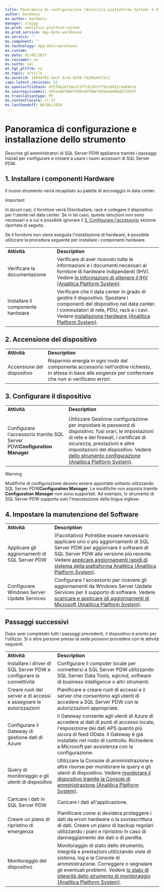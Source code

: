 ```yaml
---
title: Panoramica di configurazione (Analitica piattaforma System) e di installazione dello strumento
author: barbkess
ms.author: barbkess
manager: craigg
ms.prod: analytics-platform-system
ms.prod_service: mpp-data-warehouse
ms.service: ''
ms.component: ''
ms.technology: mpp-data-warehouse
ms.custom: ''
ms.date: 01/05/2017
ms.reviewer: na
ms.suite: sql
ms.tgt_pltfrm: na
ms.topic: article
ms.assetid: 10934f62-4acf-4ca5-b550-f426ba81fe11
caps.latest.revision: 23
ms.openlocfilehash: df27bb16f24e313f7cb1d7c7f5ced912c0a09e1d
ms.sourcegitcommit: 9351e8b7b68f599a95fb8e76930ab886db737e5f
ms.translationtype: MT
ms.contentlocale: it-IT
ms.lasthandoff: 04/06/2018
---
```

# <a name="appliance-installation-and-configuration-overview"></a>Panoramica di configurazione e installazione dello strumento
Descrive gli amministratori di SQL Server PDW appliance tramite i passaggi iniziali per configurare e iniziare a usare i nuovi accessori di SQL Server PDW.  
  
<!-- MISSING LINKS ## <a name="BeforeYouBegin"></a>Before You Begin  
Before you begin to install, configure, and use your new appliance, we recommend reviewing information about the appliance components. Review the following to familiarize yourself with the appliance:  
  
-   Review [Understanding the Appliance Nodes and Hardware (SQL Server PDW)](assetId:///f60f419f-d1e1-403d-8cf9-07e7ef6d6627) to be sure you understand the components included in your new appliance.  
  
-   Review [Connecting to SQL Server PDW (SQL Server PDW)](assetId:///721851d5-e521-4d5b-ba6d-8e2e9d3c7808) to understand how and when appliance administrators will connect to each appliance node.  
-->

## <a name="InstallHardware"></a>1. Installare i componenti Hardware  
Il nuovo strumento verrà recapitato su palette di ancoraggio in data center.  
  
> [!IMPORTANT]  
> In alcuni casi, il fornitore verrà Disimballare, rack e collegare il dispositivo per l'utente nel data center. Se in tal caso, queste istruzioni non sono necessari e a cui è possibile ignorare il [3. Configurare l'accessorio](#ConfigureAppliance) sezione riportata di seguito.  
  
Se il fornitore non viene eseguita l'installazione di hardware, è possibile utilizzare la procedura seguente per installare i componenti hardware.  
  
|||  
|-|-|  
|**Attività**|**Description**|  
|Verificare la documentazione|Verificare di aver ricevuto tutte le informazioni e i documenti necessari al fornitore di hardware indipendenti (IHV). Vedere [le informazioni di ottenere il IHV &#40;Analitica Platform System&#41;](information-to-obtain-from-your-ihv.md).|  
|Installare il componente hardware|Verificare che il data center in grado di gestire il dispositivo. Spostare i componenti del dispositivo nel data center. I commutatori di rete, PDU, rack e i cavi. Vedere [installazione Hardware &#40;Analitica Platform System&#41;](hardware-installation.md).|  
  
## <a name="PowerOnAppliance"></a>2. Accensione del dispositivo  
  
|||  
|-|-|  
|**Attività**|**Description**|  
|Accensione del dispositivo|Risparmio energia in ogni nodo del componente accessorio nell'ordine richiesto, in attesa in base alle esigenze per confermare che non si verificano errori.|  
  
## <a name="ConfigureAppliance"></a>3. Configurare il dispositivo  
  
|||  
|-|-|  
|**Attività**|**Description**|  
|||  
|Configurare l'accessorio tramite SQL Server PDW**Configuration Manager**|Utilizzare Gestione configurazione per impostare le password di dispositivo, fusi orari, le impostazioni di rete e del firewall, i certificati di sicurezza, prestazioni e altre impostazioni del dispositivo. Vedere [dello strumento configurazione &#40;Analitica Platform System&#41;](appliance-configuration.md).|  
  
> [!WARNING]  
> Modifiche di configurazione devono essere apportate soltanto utilizzando SQL Server PDW**Configuration Manager**. Le modifiche non esposta tramite **Configuration Manager** non sono supportati. Ad esempio, lo strumento di SQL Server PDW supporta solo l'impostazione della lingua inglese.  
  
## <a name="SoftwareServicing"></a>4. Impostare la manutenzione del Software  
  
|||  
|-|-|  
|**Attività**|**Description**|  
|Applicare gli aggiornamenti di SQL Server PDW|(Facoltativo) Potrebbe essere necessario applicare uno o più aggiornamenti di SQL Server PDW per aggiornare il software di SQL Server PDW alla versione più recente. Vedere [applicare aggiornamenti rapidi di sistema della piattaforma Analitica &#40;Analitica Platform System&#41;](apply-analytics-platform-system-hotfixes.md).|  
|Configurare Windows Server Update Services|Configurare l'accessorio per ricevere gli aggiornamenti da Windows Server Update Services per il supporto di software. Vedere [scaricare e applicare gli aggiornamenti di Microsoft &#40;Analitica Platform System&#41;](download-and-apply-microsoft-updates.md).|  
  
## <a name="NextSteps"></a>Passaggi successivi  
Dopo aver completato tutti i passaggi precedenti, il dispositivo è pronto per l'utilizzo. Si o altre persone presso la sede possono procedere con le attività seguenti.  
  
|||  
|-|-|  
|**Attività**|**Description**|  
|Installare i driver di SQL Server PDW e configurare la connettività|Configurare il computer locale per connettersi a SQL Server PDW utilizzando SQL Server Data Tools, sqlcmd, software di business intelligence o altri strumenti. <!-- MISSING LINKS See [Client Tools (SQL Server PDW)](assetId:///721851d5-e521-4d5b-ba6d-8e2e9d3c7808).-->|  
|Creare ruoli del server e di accessi e assegnare le autorizzazioni|Pianificare e creare ruoli di accessi e il server che consentono agli utenti di accedere a SQL Server PDW con le autorizzazioni appropriate. <!-- MISSING LINKS See [PDW Permissions &#40;SQL Server PDW&#41;](../sqlpdw/pdw-permissions-sql-server-pdw.md).-->|  
|Configurare il Gateway di gestione dati di Azure|Il Gateway consente agli utenti di Azure di accedere ai dati di punti di accesso locale, l'esposizione dei dati APS quanto più sicura di feed OData. Il Gateway è già installato nel nodo di controllo. Richiedere a Microsoft per assistenza con la configurazione.|  
|Query di monitoraggio e gli utenti di dispositivo|Utilizzare la Console di amministrazione e altre risorse per monitorare le query e gli utenti di dispositivo. Vedere [monitorare il dispositivo tramite la Console di amministrazione &#40;Analitica Platform System&#41;](monitor-the-appliance-by-using-the-admin-console.md)<!-- MISSING LINKS and [User Sessions &#40;SQL Server PDW&#41;](../sqlpdw/user-sessions-sql-server-pdw.md)-->.|  
|Caricare i dati in SQL Server PDW|Caricare i dati all'applicazione. <!-- MISSING LINKS See [Load &#40;SQL Server PDW&#41;](../sqlpdw/load-sql-server-pdw.md).-->|  
|Creare un piano di ripristino di emergenza|Pianificare come si desidera proteggere i dati da errori hardware o la sovrascrittura di dati. Creare un piano di backup regolari utilizzando i piani e ripristino in caso di danneggiamento dei dati o di perdita. <!-- MISSING LINKS See [Create a Disaster Recovery Plan &#40;SQL Server PDW&#41;](../sqlpdw/create-a-disaster-recovery-plan-sql-server-pdw.md).-->|  
|Monitoraggio del dispositivo|Monitoraggio di stato dello strumento, integrità e prestazioni utilizzando viste di sistema, log e la Console di amministrazione. Correggere o segnalare gli eventuali problemi. Vedere [lo stato di integrità dello strumento di monitoraggio &#40;Analitica Platform System&#41;](../relational-databases/system-dynamic-management-views/sys-dm-pdw-component-health-status-transact-sql.md).|  
